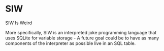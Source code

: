 # SIW
SIW Is Weird

More specifically, SIW is an interpreted joke programming language that uses SQLite for variable storage - A future goal could be to have as many components of the interpreter as possible live in an SQL table.
